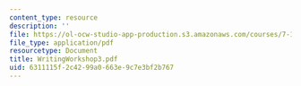 ```yaml
---
content_type: resource
description: ''
file: https://ol-ocw-studio-app-production.s3.amazonaws.com/courses/7-13-experimental-microbial-genetics-fall-2003/6311115f2c4299a0663e9c7e3bf2b767_WritingWorkshop3.pdf
file_type: application/pdf
resourcetype: Document
title: WritingWorkshop3.pdf
uid: 6311115f-2c42-99a0-663e-9c7e3bf2b767
---
```

